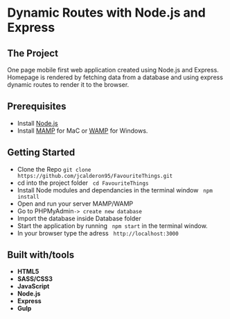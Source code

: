 # Dynamic Routes with Node.js and Express

## The Project
 
One page mobile first web application created using Node.js and Express. Homepage is rendered by fetching data from a database and using express dynamic routes to render it to the browser.


## Prerequisites

* Install [Node.js](https://nodejs.org)
* Install [MAMP](https://www.mamp.info/en/) for MaC or [WAMP](http://www.wampserver.com/en/) for Windows.



## Getting Started

* Clone the Repo ```git clone https://github.com/jcalderon95/FavouriteThings.git```
* cd into the project folder ``` cd FavouriteThings```
* Install Node modules and dependancies in the terminal window ``` npm install```
* Open and run your server MAMP/WAMP
* Go to PHPMyAdmin```-> create new database```
* Import the database inside Database folder
* Start the application by running ``` npm start``` in the terminal window.
* In your browser type the adress ``` http://localhost:3000```

## Built with/tools
* **HTML5**
* **SASS/CSS3**
* **JavaScript**
* **Node.js**
* **Express**
* **Gulp**